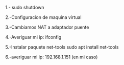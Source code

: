 1.- sudo shutdown

2.-Configuracion de maquina virtual

3.-Cambiamos NAT a adaptador puente

4.-Averiguar mi ip: ifconfig

5.-Instalar paquete net-tools
sudo apt install net-tools

6.-averiguar mi ip:
192.168.1.151 (en mi caso)


